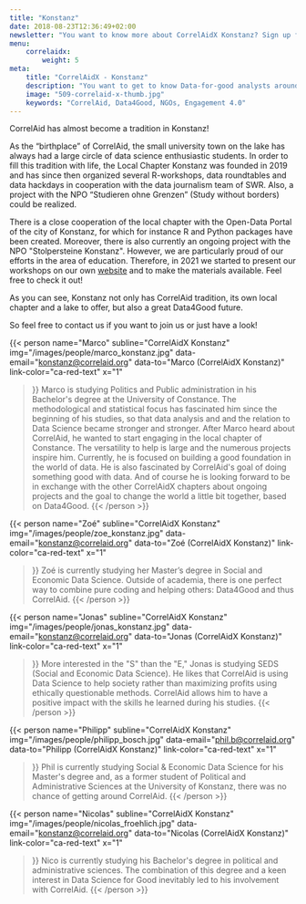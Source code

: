 ```yaml
---
title: "Konstanz"
date: 2018-08-23T12:36:49+02:00
newsletter: "You want to know more about CorrelAidX Konstanz? Sign up for our Newsletter!"
menu: 
    correlaidx:
        weight: 5
meta:
    title: "CorrelAidX - Konstanz"
    description: "You want to get to know Data-for-good analysts around you and use data for social good? In this case, you are interested in CorrelAidX!"
    image: "509-correlaid-x-thumb.jpg"
    keywords: "CorrelAid, Data4Good, NGOs, Engagement 4.0"
---
```



CorrelAid has almost become a tradition in Konstanz!

As the “birthplace” of CorrelAid, the small university town on the lake has always had a large circle of data science enthusiastic students. In order to fill this tradition with life, the Local Chapter Konstanz was founded in 2019 and has since then organized several R-workshops, data roundtables and data hackdays in cooperation with the data journalism team of SWR. Also, a project with the NPO “Studieren ohne Grenzen” (Study without borders) could be realized.

There is a close cooperation of the local chapter with the Open-Data Portal of the city of Konstanz, for which for instance R and Python packages have been created. Moreover, there is also currently an ongoing project with the NPO "Stolpersteine Konstanz". However, we are particularly proud of our efforts in the area of education. Therefore, in 2021 we started to present our workshops on our own [website](https://correlaid.github.io/correlaidx-kn-education/) and to make the materials available. Feel free to check it out!


As you can see, Konstanz not only has CorrelAid tradition, its own local chapter and a lake to offer, but also a great Data4Good future.

So feel free to contact us if you want to join us or just have a look!


{{< person 
    name="Marco"
    subline="CorrelAidX Konstanz"
    img="/images/people/marco_konstanz.jpg"
    data-email="konstanz@correlaid.org"
    data-to="Marco (CorrelAidX Konstanz)"
    link-color="ca-red-text"
    x="1"
>}}
Marco is studying Politics and Public administration in his Bachelor's degree at the University of Constance. The methodological and statistical focus has fascinated him since the beginning of his studies, so that data analysis and and the relation to Data Science became stronger and stronger. After Marco heard about CorrelAid, he wanted to start engaging in the local chapter of Constance. The versatility to help is large and the numerous projects inspire him. Currently, he is focused on building a good foundation in the world of data. He is also fascinated by CorrelAid's goal of doing something good with data. And of course he is looking forward to be in exchange with the other CorrelAidX chapters about ongoing projects and the goal to change the world a little bit together, based on Data4Good.
{{< /person >}}


{{< person 
    name="Zoé"
    subline="CorrelAidX Konstanz"
    img="/images/people/zoe_konstanz.jpg"
    data-email="konstanz@correlaid.org"
    data-to="Zoé (CorrelAidX Konstanz)"
    link-color="ca-red-text"
    x="1"
>}}
Zoé is currently studying her Master’s degree in Social and Economic Data Science. Outside of academia, there is one perfect way to combine pure coding and helping others: Data4Good and thus CorrelAid.
{{< /person >}}


{{< person 
    name="Jonas"
    subline="CorrelAidX Konstanz"
    img="/images/people/jonas_konstanz.jpg"
    data-email="konstanz@correlaid.org"
    data-to="Jonas (CorrelAidX Konstanz)"
    link-color="ca-red-text"
    x="1"
>}}
More interested in the "S" than the "E," Jonas is studying SEDS (Social and Economic Data Science). He likes that CorrelAid is using Data Science to help society rather than maximizing profits using ethically questionable methods. CorrelAid allows him to have a positive impact with the skills he learned during his studies.
{{< /person >}}


{{< person 
    name="Philipp"
    subline="CorrelAidX Konstanz"
    img="/images/people/philipp_bosch.jpg"
    data-email="phil.b@correlaid.org"
    data-to="Philipp (CorrelAidX Konstanz)"
    link-color="ca-red-text"
    x="1"
>}}
Phil is currently studying Social & Economic Data Science for his Master's degree and, as a former student of Political and Administrative Sciences at the University of Konstanz, there was no chance of getting around CorrelAid.
{{< /person >}}


{{< person 
    name="Nicolas"
    subline="CorrelAidX Konstanz"
    img="/images/people/nicolas_froehlich.jpg"
    data-email="konstanz@correlaid.org"
    data-to="Nicolas (CorrelAidX Konstanz)"
    link-color="ca-red-text"
    x="1"
>}}
Nico is currently studying his Bachelor's degree in political and administrative sciences. The combination of this degree and a keen interest in Data Science for Good inevitably led to his involvement with CorrelAid.
{{< /person >}}
